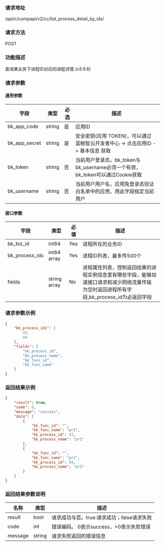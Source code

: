 
### 请求地址

/api/c/compapi/v2/cc/list_process_detail_by_ids/



### 请求方法

POST


### 功能描述

查询某业务下进程ID对应的进程详情 (v3.9.8)

### 请求参数


#### 通用参数

| 字段 | 类型 | 必选 |  描述 |
|-----------|------------|--------|------------|
| bk_app_code  |  string    | 是 | 应用ID     |
| bk_app_secret|  string    | 是 | 安全密钥(应用 TOKEN)，可以通过 蓝鲸智云开发者中心 -&gt; 点击应用ID -&gt; 基本信息 获取 |
| bk_token     |  string    | 否 | 当前用户登录态，bk_token与bk_username必须一个有效，bk_token可以通过Cookie获取 |
| bk_username  |  string    | 否 | 当前用户用户名，应用免登录态验证白名单中的应用，用此字段指定当前用户 |

#### 接口参数

|字段|类型|必填|描述|
|---|---|---|---|
|bk_biz_id|int64|Yes| 进程所在的业务ID |
|bk_process_ids|int64 array|Yes|进程ID列表，最多传500个|
|fields|string array|No|进程属性列表，控制返回结果的进程实例信息里有哪些字段，能够加速接口请求和减少网络流量传输<br>为空时返回进程所有字段,bk_process_id为必返回字段|


### 请求参数示例

``` json
{
    "bk_process_ids": [
        43,
        44
    ],
    "fields": [
        "bk_process_id",
        "bk_process_name",
        "bk_func_id",
        "bk_func_name"
    ]
}
```

### 返回结果示例
``` json
{
    "result": true,
    "code": 0,
    "message": "success",
    "data": [
        {
            "bk_func_id": "",
            "bk_func_name": "pr1",
            "bk_process_id": 43,
            "bk_process_name": "pr1"
        },
        {
            "bk_func_id": "",
            "bk_func_name": "pr2",
            "bk_process_id": 44,
            "bk_process_name": "pr2"
        }
    ]
}
```

### 返回结果参数说明

| 名称  | 类型  | 描述 |
|---|---|--- |
| result | bool | 请求成功与否。true:请求成功；false请求失败 |
| code | int | 错误编码。 0表示success，>0表示失败错误 |
| message | string | 请求失败返回的错误信息 |